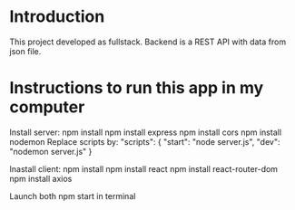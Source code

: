 # Introduction
This project developed as fullstack. 
Backend is a REST API with data from json file. 

# Instructions to run this app in my computer

Install server: 
npm install 
npm install express
npm install cors
npm install nodemon
Replace scripts by:
"scripts": {
    "start": "node server.js",
    "dev": "nodemon server.js"
  }

Inastall client:
npm install
npm install react
npm install react-router-dom
npm install axios

Launch both npm start in terminal